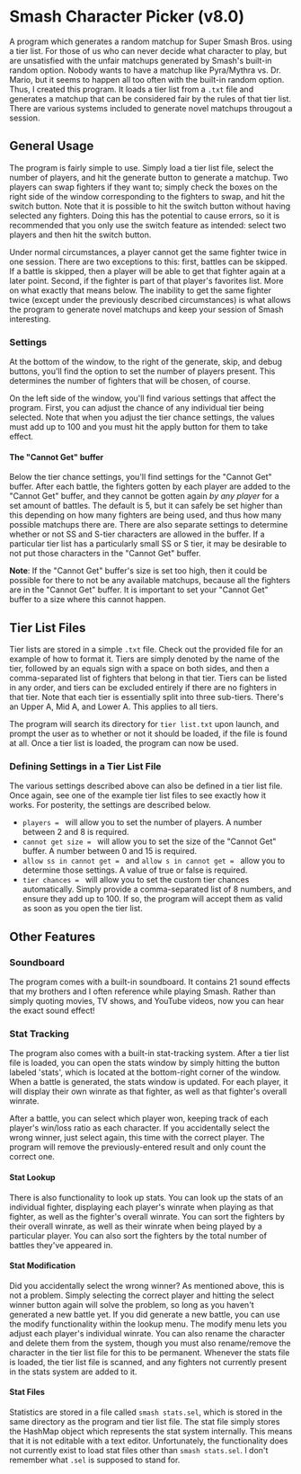 # Smash Character Picker (v8.0)

A program which generates a random matchup for Super Smash Bros. using a tier list. For those of us who can never decide what character to play, but are unsatisfied with the unfair matchups generated by Smash's built-in random option. Nobody wants to have a matchup like Pyra/Mythra vs. Dr. Mario, but it seems to happen all too often with the built-in random option. Thus, I created this program. It loads a tier list from a `.txt` file and generates a matchup that can be considered fair by the rules of that tier list. There are various systems included to generate novel matchups througout a session.

## General Usage

The program is fairly simple to use. Simply load a tier list file, select the number of players, and hit the generate button to generate a matchup. Two players can swap fighters if they want to; simply check the boxes on the right side of the window corresponding to the fighters to swap, and hit the switch button. Note that it is possible to hit the switch button without having selected any fighters. Doing this has the potential to cause errors, so it is recommended that you only use the switch feature as intended: select two players and then hit the switch button.

Under normal circumstances, a player cannot get the same fighter twice in one session. There are two exceptions to this: first, battles can be skipped. If a battle is skipped, then a player will be able to get that fighter again at a later point. Second, if the fighter is part of that player's favorites list. More on what exactly that means below. The inability to get the same fighter twice (except under the previously described circumstances) is what allows the program to generate novel matchups and keep your session of Smash interesting.

### Settings

At the bottom of the window, to the right of the generate, skip, and debug buttons, you'll find the option to set the number of players present. This determines the number of fighters that will be chosen, of course.

On the left side of the window, you'll find various settings that affect the program. First, you can adjust the chance of any individual tier being selected. Note that when you adjust the tier chance settings, the values must add up to 100 and you must hit the apply button for them to take effect.

#### The "Cannot Get" buffer

Below the tier chance settings, you'll find settings for the "Cannot Get" buffer. After each battle, the fighters gotten by each player are added to the "Cannot Get" buffer, and they cannot be gotten again *by any player* for a set amount of battles. The default is 5, but it can safely be set higher than this depending on how many fighters are being used, and thus how many possible matchups there are. There are also separate settings to determine whether or not SS and S-tier characters are allowed in the buffer. If a particular tier list has a particularly small SS or S tier, it may be desirable to not put those characters in the "Cannot Get" buffer.

**Note**: If the "Cannot Get" buffer's size is set too high, then it could be possible for there to not be any available matchups, because all the fighters are in the "Cannot Get" buffer. It is important to set your "Cannot Get" buffer to a size where this cannot happen.

## Tier List Files

Tier lists are stored in a simple `.txt` file. Check out the provided file for an example of how to format it. Tiers are simply denoted by the name of the tier, followed by an equals sign with a space on both sides, and then a comma-separated list of fighters that belong in that tier. Tiers can be listed in any order, and tiers can be excluded entirely if there are no fighters in that tier. Note that each tier is essentially split into three sub-tiers. There's an Upper A, Mid A, and Lower A. This applies to all tiers.

The program will search its directory for `tier list.txt` upon launch, and prompt the user as to whether or not it should be loaded, if the file is found at all. Once a tier list is loaded, the program can now be used.

### Defining Settings in a Tier List File

The various settings described above can also be defined in a tier list file. Once again, see one of the example tier list files to see exactly how it works. For posterity, the settings are described below.

- `players = ` will allow you to set the number of players. A number between 2 and 8 is required.
- `cannot get size = ` will allow you to set the size of the "Cannot Get" buffer. A number between 0 and 15 is required.
- `allow ss in cannot get = ` and `allow s in cannot get = ` allow you to determine those settings. A value of true or false is required.
- `tier chances = ` will allow you to set the custom tier chances automatically. Simply provide a comma-separated list of 8 numbers, and ensure they add up to 100. If so, the program will accept them as valid as soon as you open the tier list.

## Other Features

### Soundboard

The program comes with a built-in soundboard. It contains 21 sound effects that my brothers and I often reference while playing Smash. Rather than simply quoting movies, TV shows, and YouTube videos, now you can hear the exact sound effect!

### Stat Tracking

The program also comes with a built-in stat-tracking system. After a tier list file is loaded, you can open the stats window by simply hitting the button labeled 'stats', which is located at the bottom-right corner of the window. When a battle is generated, the stats window is updated. For each player, it will display their own winrate as that fighter, as well as that fighter's overall winrate.

After a battle, you can select which player won, keeping track of each player's win/loss ratio as each character. If you accidentally select the wrong winner, just select again, this time with the correct player. The program will remove the previously-entered result and only count the correct one.

#### Stat Lookup

There is also functionality to look up stats. You can look up the stats of an individual fighter, displaying each player's winrate when playing as that fighter, as well as the fighter's overall winrate. You can sort the fighters by their overall winrate, as well as their winrate when being played by a particular player. You can also sort the fighters by the total number of battles they've appeared in.

#### Stat Modification

Did you accidentally select the wrong winner? As mentioned above, this is not a problem. Simply selecting the correct player and hitting the select winner button again will solve the problem, so long as you haven't generated a new battle yet. If you did generate a new battle, you can use the modify functionality within the lookup menu. The modify menu lets you adjust each player's individual winrate. You can also rename the character and delete them from the system, though you must also rename/remove the character in the tier list file for this to be permanent. Whenever the stats file is loaded, the tier list file is scanned, and any fighters not currently present in the stats system are added to it.

#### Stat Files

Statistics are stored in a file called `smash stats.sel`, which is stored in the same directory as the program and tier list file. The stat file simply stores the HashMap object which represents the stat system internally. This means that it is not editable with a text editor. Unfortunately, the functionality does not currently exist to load stat files other than `smash stats.sel`. I don't remember what `.sel` is supposed to stand for.